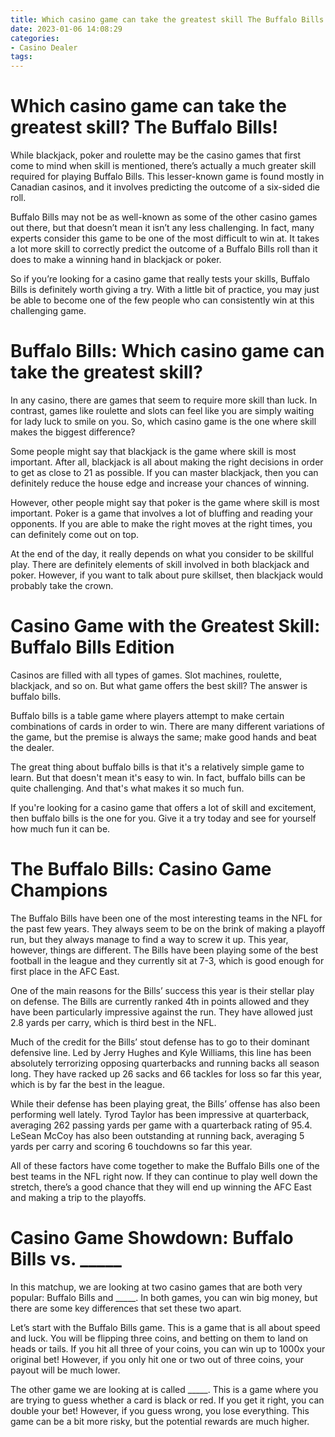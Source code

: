 ```yaml
---
title: Which casino game can take the greatest skill The Buffalo Bills!
date: 2023-01-06 14:08:29
categories:
- Casino Dealer
tags:
---
```



#  Which casino game can take the greatest skill? The Buffalo Bills!

While blackjack, poker and roulette may be the casino games that first come to mind when skill is mentioned, there’s actually a much greater skill required for playing Buffalo Bills. This lesser-known game is found mostly in Canadian casinos, and it involves predicting the outcome of a six-sided die roll.

Buffalo Bills may not be as well-known as some of the other casino games out there, but that doesn’t mean it isn’t any less challenging. In fact, many experts consider this game to be one of the most difficult to win at. It takes a lot more skill to correctly predict the outcome of a Buffalo Bills roll than it does to make a winning hand in blackjack or poker.

So if you’re looking for a casino game that really tests your skills, Buffalo Bills is definitely worth giving a try. With a little bit of practice, you may just be able to become one of the few people who can consistently win at this challenging game.

#  Buffalo Bills: Which casino game can take the greatest skill?

In any casino, there are games that seem to require more skill than luck. In contrast, games like roulette and slots can feel like you are simply waiting for lady luck to smile on you. So, which casino game is the one where skill makes the biggest difference?

Some people might say that blackjack is the game where skill is most important. After all, blackjack is all about making the right decisions in order to get as close to 21 as possible. If you can master blackjack, then you can definitely reduce the house edge and increase your chances of winning.

However, other people might say that poker is the game where skill is most important. Poker is a game that involves a lot of bluffing and reading your opponents. If you are able to make the right moves at the right times, you can definitely come out on top.

At the end of the day, it really depends on what you consider to be skillful play. There are definitely elements of skill involved in both blackjack and poker. However, if you want to talk about pure skillset, then blackjack would probably take the crown.

#  Casino Game with the Greatest Skill: Buffalo Bills Edition

Casinos are filled with all types of games. Slot machines, roulette, blackjack, and so on. But what game offers the best skill? The answer is buffalo bills.

Buffalo bills is a table game where players attempt to make certain combinations of cards in order to win. There are many different variations of the game, but the premise is always the same; make good hands and beat the dealer.

The great thing about buffalo bills is that it's a relatively simple game to learn. But that doesn't mean it's easy to win. In fact, buffalo bills can be quite challenging. And that's what makes it so much fun.

If you're looking for a casino game that offers a lot of skill and excitement, then buffalo bills is the one for you. Give it a try today and see for yourself how much fun it can be.

#  The Buffalo Bills: Casino Game Champions

The Buffalo Bills have been one of the most interesting teams in the NFL for the past few years. They always seem to be on the brink of making a playoff run, but they always manage to find a way to screw it up. This year, however, things are different. The Bills have been playing some of the best football in the league and they currently sit at 7-3, which is good enough for first place in the AFC East.

One of the main reasons for the Bills’ success this year is their stellar play on defense. The Bills are currently ranked 4th in points allowed and they have been particularly impressive against the run. They have allowed just 2.8 yards per carry, which is third best in the NFL.

Much of the credit for the Bills’ stout defense has to go to their dominant defensive line. Led by Jerry Hughes and Kyle Williams, this line has been absolutely terrorizing opposing quarterbacks and running backs all season long. They have racked up 26 sacks and 66 tackles for loss so far this year, which is by far the best in the league.

While their defense has been playing great, the Bills’ offense has also been performing well lately. Tyrod Taylor has been impressive at quarterback, averaging 262 passing yards per game with a quarterback rating of 95.4. LeSean McCoy has also been outstanding at running back, averaging 5 yards per carry and scoring 6 touchdowns so far this year.

All of these factors have come together to make the Buffalo Bills one of the best teams in the NFL right now. If they can continue to play well down the stretch, there’s a good chance that they will end up winning the AFC East and making a trip to the playoffs.

#  Casino Game Showdown: Buffalo Bills vs. _____

In this matchup, we are looking at two casino games that are both very popular: Buffalo Bills and _____. In both games, you can win big money, but there are some key differences that set these two apart.

Let’s start with the Buffalo Bills game. This is a game that is all about speed and luck. You will be flipping three coins, and betting on them to land on heads or tails. If you hit all three of your coins, you can win up to 1000x your original bet! However, if you only hit one or two out of three coins, your payout will be much lower.

The other game we are looking at is called _____. This is a game where you are trying to guess whether a card is black or red. If you get it right, you can double your bet! However, if you guess wrong, you lose everything. This game can be a bit more risky, but the potential rewards are much higher.